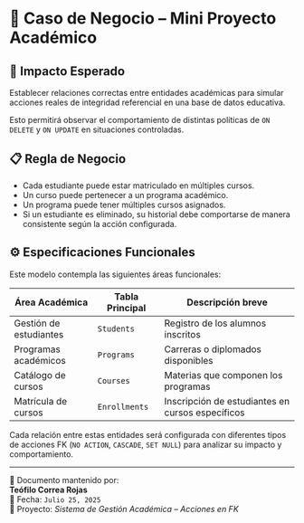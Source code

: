 # 🧠 Caso de Negocio – Mini Proyecto Académico

## 🎯 Impacto Esperado
Establecer relaciones correctas entre entidades académicas para simular acciones reales de integridad referencial en una base de datos educativa.

Esto permitirá observar el comportamiento de distintas políticas de `ON DELETE` y `ON UPDATE` en situaciones controladas.

## 📋 Regla de Negocio
- Cada estudiante puede estar matriculado en múltiples cursos.
- Un curso puede pertenecer a un programa académico.
- Un programa puede tener múltiples cursos asignados.
- Si un estudiante es eliminado, su historial debe comportarse de manera consistente según la acción configurada.

## ⚙️ Especificaciones Funcionales
Este modelo contempla las siguientes áreas funcionales:

| Área Académica         | Tabla Principal      | Descripción breve                                  |
|------------------------|----------------------|----------------------------------------------------|
| Gestión de estudiantes | `Students`           | Registro de los alumnos inscritos                  |
| Programas académicos   | `Programs`           | Carreras o diplomados disponibles                  |
| Catálogo de cursos     | `Courses`            | Materias que componen los programas                |
| Matrícula de cursos    | `Enrollments`        | Inscripción de estudiantes en cursos específicos   |

Cada relación entre estas entidades será configurada con diferentes tipos de acciones FK (`NO ACTION`, `CASCADE`, `SET NULL`) para analizar su impacto y comportamiento.

---

📌 Documento mantenido por:  
**Teófilo Correa Rojas**  
📅 Fecha: `Julio 25, 2025`  
📁 Proyecto: *Sistema de Gestión Académica – Acciones en FK*
